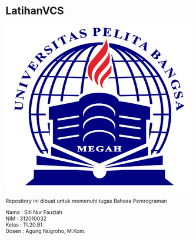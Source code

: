 # LatihanVCS
![gambar git scm](Foto/LOGOUPB.PNG)


Repository ini dibuat untuk memenuhi tugas Bahasa Pemrograman

Nama	: Siti Nur Fauziah<br>
NIM	    : 312010032<br>
Kelas	: TI.20.B1<br>
Dosen	: Agung Nugroho, M.Kom.<br>